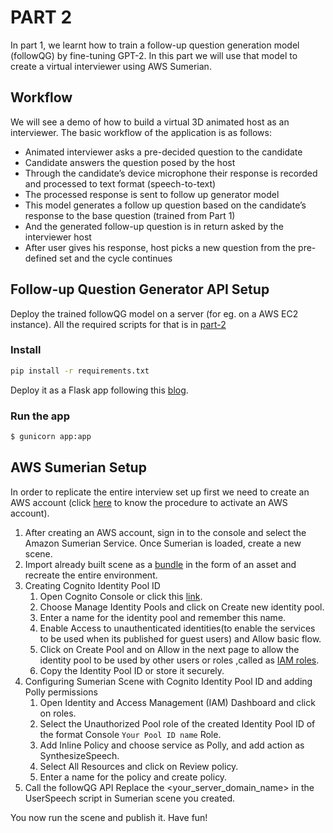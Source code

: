 # PART 2
In part 1, we learnt how to train a follow-up question generation model (followQG) by fine-tuning GPT-2. In this part we will use that model to create a virtual interviewer using AWS Sumerian.

## Workflow
We will see a demo of how to build a virtual 3D animated host as an interviewer. The basic workflow of the application is as follows:
- Animated interviewer asks a pre-decided question to the candidate
- Candidate answers the question posed by the host
- Through the candidate’s device microphone their response is recorded and processed to text format (speech-to-text)
- The processed response is sent to follow up generator model
- This model generates a follow up question based on the candidate’s response to the base question (trained from Part 1)
- And the generated follow-up question is in return asked by the interviewer host
- After user gives his response, host picks a new question from the pre-defined set and the cycle continues

## Follow-up Question Generator API Setup
Deploy the trained followQG model on a server (for eg. on a AWS EC2 instance). All the required scripts for that is in [part-2](part-2)

### Install
```bash
pip install -r requirements.txt
```

Deploy it as a Flask app following this [blog](https://www.digitalocean.com/community/tutorials/how-to-serve-flask-applications-with-gunicorn-and-nginx-on-ubuntu-18-04).

### Run the app
```bash
$ gunicorn app:app
```

## AWS Sumerian Setup
In order to replicate the entire interview set up first we need to create an AWS account (click [here](https://aws.amazon.com/premiumsupport/knowledge-center/create-and-activate-aws-account/) to know the procedure to activate an AWS account).

1. After creating an AWS account, sign in to the console and select the Amazon Sumerian Service. Once Sumerian is loaded, create a new scene.
2. Import already built scene as a [bundle](part-2/assets/virtual_interviewer_v1-gltf-20210425_162917.zip) in the form of an asset and recreate the entire environment.
3. Creating Cognito Identity Pool ID
    1. Open Cognito Console or click this [link](https://us-west-2.console.aws.amazon.com/cognito/home?region=us-west-2).
    2. Choose Manage Identity Pools and click on Create new identity pool.
    3. Enter a name for the identity pool and remember this name.
    4. Enable Access to unauthenticated identities(to enable the services to be used when its published for guest users) and Allow basic flow.
    5. Click on Create Pool and on Allow in the next page to allow the identity pool to be used by other users or roles ,called as [IAM roles](https://docs.aws.amazon.com/IAM/latest/UserGuide/id_roles.html).
    6. Copy the Identity Pool ID or store it securely.
4. Configuring Sumerian Scene with Cognito Identity Pool ID and adding Polly permissions
    1. Open Identity and Access Management (IAM) Dashboard and click on roles.
    2. Select the Unauthorized Pool role of the created Identity Pool ID of the format Console `Your Pool ID name` Role.
    3. Add Inline Policy and choose service as Polly, and add action as SynthesizeSpeech.
    4. Select All Resources and click on Review policy.
    5. Enter a name for the policy and create policy.
5. Call the followQG API 
Replace the <your_server_domain_name> in the UserSpeech script in Sumerian scene you created.

You now run the scene and publish it. Have fun!




